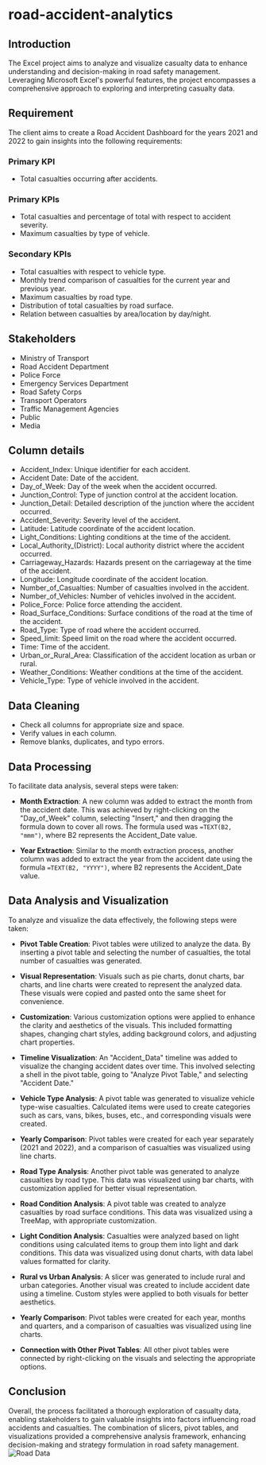 # road-accident-analytics

## Introduction

The Excel project aims to analyze and visualize casualty data to enhance understanding and decision-making in road safety management. Leveraging Microsoft Excel's powerful features, the project encompasses a comprehensive approach to exploring and interpreting casualty data.

## Requirement

The client aims to create a Road Accident Dashboard for the years 2021 and 2022 to gain insights into the following requirements:

### Primary KPI
- Total casualties occurring after accidents.

### Primary KPIs
- Total casualties and percentage of total with respect to accident severity.
- Maximum casualties by type of vehicle.

### Secondary KPIs
- Total casualties with respect to vehicle type.
- Monthly trend comparison of casualties for the current year and previous year.
- Maximum casualties by road type.
- Distribution of total casualties by road surface.
- Relation between casualties by area/location by day/night.

## Stakeholders
- Ministry of Transport
- Road Accident Department
- Police Force
- Emergency Services Department
- Road Safety Corps
- Transport Operators
- Traffic Management Agencies
- Public
- Media

## Column details

- Accident_Index: Unique identifier for each accident.
- Accident Date: Date of the accident.
- Day_of_Week: Day of the week when the accident occurred.
- Junction_Control: Type of junction control at the accident location.
- Junction_Detail: Detailed description of the junction where the accident occurred.
- Accident_Severity: Severity level of the accident.
- Latitude: Latitude coordinate of the accident location.
- Light_Conditions: Lighting conditions at the time of the accident.
- Local_Authority_(District): Local authority district where the accident occurred.
- Carriageway_Hazards: Hazards present on the carriageway at the time of the accident.
- Longitude: Longitude coordinate of the accident location.
- Number_of_Casualties: Number of casualties involved in the accident.
- Number_of_Vehicles: Number of vehicles involved in the accident.
- Police_Force: Police force attending the accident.
- Road_Surface_Conditions: Surface conditions of the road at the time of the accident.
- Road_Type: Type of road where the accident occurred.
- Speed_limit: Speed limit on the road where the accident occurred.
- Time: Time of the accident.
- Urban_or_Rural_Area: Classification of the accident location as urban or rural.
- Weather_Conditions: Weather conditions at the time of the accident.
- Vehicle_Type: Type of vehicle involved in the accident.

## Data Cleaning

- Check all columns for appropriate size and space.
- Verify values in each column.
- Remove blanks, duplicates, and typo errors.

## Data Processing

To facilitate data analysis, several steps were taken:

- **Month Extraction**: A new column was added to extract the month from the accident date. This was achieved by right-clicking on the "Day_of_Week" column, selecting "Insert," and then dragging the formula down to cover all rows. The formula used was `=TEXT(B2, "mmm")`, where B2 represents the Accident_Date value.

- **Year Extraction**: Similar to the month extraction process, another column was added to extract the year from the accident date using the formula `=TEXT(B2, "YYYY")`, where B2 represents the Accident_Date value.

## Data Analysis and Visualization

To analyze and visualize the data effectively, the following steps were taken:

- **Pivot Table Creation**: Pivot tables were utilized to analyze the data. By inserting a pivot table and selecting the number of casualties, the total number of casualties was generated.

- **Visual Representation**: Visuals such as pie charts, donut charts, bar charts, and line charts were created to represent the analyzed data. These visuals were copied and pasted onto the same sheet for convenience.

- **Customization**: Various customization options were applied to enhance the clarity and aesthetics of the visuals. This included formatting shapes, changing chart styles, adding background colors, and adjusting chart properties.

- **Timeline Visualization**: An "Accident_Data" timeline was added to visualize the changing accident dates over time. This involved selecting a shell in the pivot table, going to "Analyze Pivot Table," and selecting "Accident Date."

- **Vehicle Type Analysis**: A pivot table was generated to visualize vehicle type-wise casualties. Calculated items were used to create categories such as cars, vans, bikes, buses, etc., and corresponding visuals were created.

- **Yearly Comparison**: Pivot tables were created for each year separately (2021 and 2022), and a comparison of casualties was visualized using line charts.

- **Road Type Analysis**: Another pivot table was generated to analyze casualties by road type. This data was visualized using bar charts, with customization applied for better visual representation.

- **Road Condition Analysis**: A pivot table was created to analyze casualties by road surface conditions. This data was visualized using a TreeMap, with appropriate customization.

- **Light Condition Analysis**: Casualties were analyzed based on light conditions using calculated items to group them into light and dark conditions. This data was visualized using donut charts, with data label values formatted for clarity.

- **Rural vs Urban Analysis**: A slicer was generated to include rural and urban categories. Another visual was created to include accident date using a timeline. Custom styles were applied to both visuals for better aesthetics.

- **Yearly Comparison**: Pivot tables were created for each year, months and quarters, and a comparison of casualties was visualized using line charts.

- **Connection with Other Pivot Tables**: All other pivot tables were connected by right-clicking on the visuals and selecting the appropriate options.

## Conclusion

Overall, the process facilitated a thorough exploration of casualty data, enabling stakeholders to gain valuable insights into factors influencing road accidents and casualties. The combination of slicers, pivot tables, and visualizations provided a comprehensive analysis framework, enhancing decision-making and strategy formulation in road safety management.
![Road Data](https://github.com/roy-deblina/road-accident-analytics/assets/164593876/5b697ddf-e648-4201-866a-c445ec1fb369)

